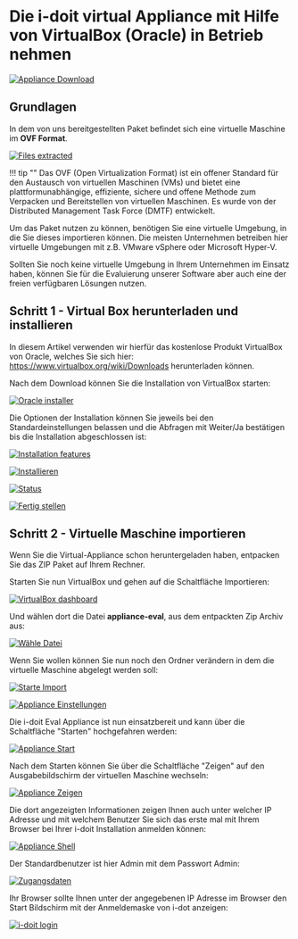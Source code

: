 # Die i-doit virtual Appliance mit Hilfe von VirtualBox (Oracle) in Betrieb nehmen

[![Appliance Download](../../assets/images/de/installation/virtual-appliance/virtual-box/download.png)](../../assets/images/de/installation/virtual-appliance/virtual-box/download.png)

## Grundlagen

In dem von uns bereitgestellten Paket befindet sich eine virtuelle Maschine im **OVF Format**.

[![Files extracted](../../assets/images/de/installation/virtual-appliance/virtual-box/extracted.png)](../../assets/images/de/installation/virtual-appliance/virtual-box/extracted.png)

!!! tip ""
    Das OVF (Open Virtualization Format) ist ein offener Standard für den Austausch von virtuellen Maschinen (VMs) und bietet eine plattformunabhängige, effiziente, sichere und offene Methode zum Verpacken und Bereitstellen von virtuellen Maschinen. Es wurde von der Distributed Management Task Force (DMTF) entwickelt.

Um das Paket nutzen zu können, benötigen Sie eine virtuelle Umgebung, in die Sie dieses importieren können. Die meisten Unternehmen betreiben hier virtuelle Umgebungen mit z.B. VMware vSphere oder Microsoft Hyper-V.

Sollten Sie noch keine virtuelle Umgebung in Ihrem Unternehmen im Einsatz haben, können Sie für die  Evaluierung unserer Software aber auch eine der freien verfügbaren Lösungen nutzen.

## Schritt 1 - Virtual Box herunterladen und installieren

In diesem Artikel verwenden wir hierfür das kostenlose Produkt VirtualBox von Oracle, welches Sie sich hier: <https://www.virtualbox.org/wiki/Downloads> herunterladen können.

Nach dem Download können Sie die Installation von VirtualBox starten:

[![Oracle installer](../../assets/images/de/installation/virtual-appliance/virtual-box/setup-1.png)](../../assets/images/de/installation/virtual-appliance/virtual-box/setup-1.png)

Die Optionen der Installation können Sie jeweils bei den Standardeinstellungen belassen und die Abfragen mit Weiter/Ja bestätigen bis die Installation abgeschlossen ist:

[![Installation features](../../assets/images/de/installation/virtual-appliance/virtual-box/setup-1.1.png)](../../assets/images/de/installation/virtual-appliance/virtual-box/setup-1.1.png)

[![Installieren](../../assets/images/de/installation/virtual-appliance/virtual-box/setup-1.2.png)](../../assets/images/de/installation/virtual-appliance/virtual-box/setup-1.2.png)

[![Status](../../assets/images/de/installation/virtual-appliance/virtual-box/setup-1.3.png)](../../assets/images/de/installation/virtual-appliance/virtual-box/setup-1.3.png)

[![Fertig stellen](../../assets/images/de/installation/virtual-appliance/virtual-box/setup-1.4.png)](../../assets/images/de/installation/virtual-appliance/virtual-box/setup-1.4.png)

## Schritt 2 - Virtuelle Maschine importieren

Wenn Sie die Virtual-Appliance schon heruntergeladen haben, entpacken Sie das ZIP Paket auf Ihrem Rechner.

Starten Sie nun VirtualBox und gehen auf die Schaltfläche Importieren:

[![VirtualBox dashboard](../../assets/images/de/installation/virtual-appliance/virtual-box/setup-2.1.png)](../../assets/images/de/installation/virtual-appliance/virtual-box/setup-2.1.png)

Und wählen dort die Datei **appliance-eval**, aus dem entpackten Zip Archiv aus:

[![Wähle Datei](../../assets/images/de/installation/virtual-appliance/virtual-box/setup-2.2.png)](../../assets/images/de/installation/virtual-appliance/virtual-box/setup-2.2.png)

Wenn Sie wollen können Sie nun noch den Ordner verändern in dem die virtuelle Maschine abgelegt werden soll:

[![Starte Import](../../assets/images/de/installation/virtual-appliance/virtual-box/setup-2.3.png)](../../assets/images/de/installation/virtual-appliance/virtual-box/setup-2.3.png)

[![Appliance Einstellungen](../../assets/images/de/installation/virtual-appliance/virtual-box/setup-2.4.png)](../../assets/images/de/installation/virtual-appliance/virtual-box/setup-2.4.png)

Die i-doit Eval Appliance ist nun einsatzbereit und kann über die Schaltfläche "Starten" hochgefahren werden:

[![Appliance Start](../../assets/images/de/installation/virtual-appliance/virtual-box/setup-2.5.png)](../../assets/images/de/installation/virtual-appliance/virtual-box/setup-2.5.png)

Nach dem Starten können Sie über die Schaltfläche "Zeigen" auf den Ausgabebildschirm der virtuellen Maschine wechseln:

[![Appliance Zeigen](../../assets/images/de/installation/virtual-appliance/virtual-box/setup-2.6.png)](../../assets/images/de/installation/virtual-appliance/virtual-box/setup-2.6.png)

Die dort angezeigten Informationen zeigen Ihnen auch unter welcher IP Adresse und mit welchem Benutzer Sie sich das erste mal mit Ihrem Browser bei Ihrer i-doit Installation anmelden können:

[![Appliance Shell](../../assets/images/de/installation/virtual-appliance/virtual-box/setup-2.7.png)](../../assets/images/de/installation/virtual-appliance/virtual-box/setup-2.7.png)

Der Standardbenutzer ist hier Admin mit dem Passwort Admin:

[![Zugangsdaten](../../assets/images/de/installation/virtual-appliance/virtual-box/setup-2.8.png)](../../assets/images/de/installation/virtual-appliance/virtual-box/setup-2.8.png)

Ihr Browser sollte Ihnen unter der angegebenen IP Adresse im Browser den Start Bildschirm mit der Anmeldemaske von i-dot anzeigen:

[![i-doit login](../../assets/images/de/installation/virtual-appliance/virtual-box/setup-2.9.png)](../../assets/images/de/installation/virtual-appliance/virtual-box/setup-2.9.png)
